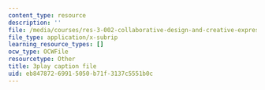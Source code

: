 ```yaml
---
content_type: resource
description: ''
file: /media/courses/res-3-002-collaborative-design-and-creative-expression-with-arduino-microcontrollers-january-iap-2017/eb84787269915050b71f3137c5551b0c_7WAP4DWKarM.vtt
file_type: application/x-subrip
learning_resource_types: []
ocw_type: OCWFile
resourcetype: Other
title: 3play caption file
uid: eb847872-6991-5050-b71f-3137c5551b0c
---
```

